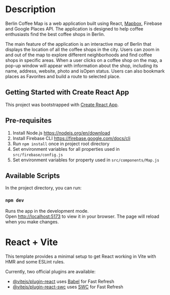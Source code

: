 # Description

Berlin Coffee Map is a web application built using React, [Mapbox](https://www.mapbox.com/), Firebase and Google Places API. The application is designed to help coffee enthusiasts find the best coffee shops in Berlin.

The main feature of the application is an interactive map of Berlin that displays the location of all the coffee shops in the city. Users can zoom in and out of the map to explore different neighborhoods and find coffee shops in specific areas.
When a user clicks on a coffee shop on the map, a pop-up window will appear with information about the shop, including its name, address, website, photo and isOpen status. Users can also bookmark places as Favorites and build a route to selected place.
## Getting Started with Create React App
This project was bootstrapped with [Create React App](https://github.com/facebook/create-react-app).
## Pre-requisites
1. Install Node.js https://nodejs.org/en/download
2. Install Firebase CLI https://firebase.google.com/docs/cli
3. Run `npm install` once in project root directory
4. Set environment variables for all properties used in `src/firebase/config.js`
5. Set environment variables for property used in `src/components/Map.js`
## Available Scripts
In the project directory, you can run:
### `npm dev`
Runs the app in the development mode.\
Open [http://localhost:5173](http://localhost:5173) to view it in your browser.
The page will reload when you make changes.

# React + Vite

This template provides a minimal setup to get React working in Vite with HMR and some ESLint rules.

Currently, two official plugins are available:

- [@vitejs/plugin-react](https://github.com/vitejs/vite-plugin-react/blob/main/packages/plugin-react/README.md) uses [Babel](https://babeljs.io/) for Fast Refresh
- [@vitejs/plugin-react-swc](https://github.com/vitejs/vite-plugin-react-swc) uses [SWC](https://swc.rs/) for Fast Refresh
